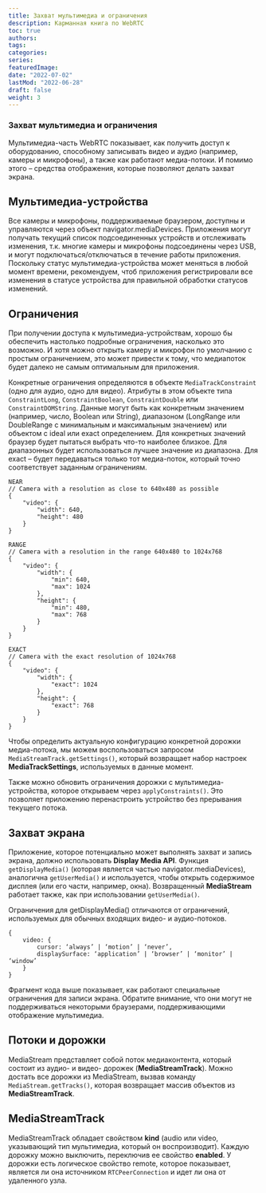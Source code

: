 ```yaml
---
title: Захват мультимедиа и ограничения
description: Карманная книга по WebRTC
toc: true
authors:
tags: 
categories:
series:
featuredImage:
date: "2022-07-02"
lastMod: "2022-06-28"
draft: false
weight: 3
---
```



### Захват мультимедиа и ограничения

Мультимедиа-часть WebRTC показывает, как получить доступ к оборудованию, способному записывать видео и аудио (например, камеры и микрофоны), а также как работают медиа-потоки. И помимо этого – средства отображения, которые позволяют делать захват экрана.

## Мультимедиа-устройства

Все камеры и микрофоны, поддерживаемые браузером, доступны и управляются через объект navigator.mediaDevices. Приложения могут получать текущий список подсоединенных устройств и отслеживать изменения, т.к. многие камеры и микрофоны подсоединены через USB, и могут подключаться/отключаться в течение работы приложения. Поскольку статус мультимедиа-устройства может меняться в любой момент времени, рекомендуем, чтоб приложения регистрировали все изменения в статусе устройства для правильной обработки статусов изменений.

## Ограничения

При получении доступа к мультимедиа-устройствам, хорошо бы обеспечить настолько подробные ограничения, насколько это возможно. И хотя можно открыть камеру и микрофон по умолчанию с простым ограничением, это может привести к тому, что медиапоток будет далеко не самым оптимальным для приложения.

Конкретные ограничения определяются в объекте `MediaTrackConstraint` (одно для аудио, одно для видео). Атрибуты в этом объекте типа `ConstraintLong`, `ConstraintBoolean`, `ConstraintDouble` или `ConstraintDOMString`. Данные могут быть как конкретным значением (например, число, Boolean или String), диапазоном (LongRange или DoubleRange с минимальным и максимальным значением) или объектом c ideal или exact определением. Для конкретных значений браузер будет пытаться выбрать что-то наиболее близкое. Для диапазонных будет использоваться лучшее значение из диапазона. Для exact – будет передаваться только тот медиа-поток, который точно соответствует заданным ограничениям.

```javascripton
NEAR
// Camera with a resolution as close to 640x480 as possible
{
    "video": {
        "width": 640,
        "height": 480
    }
}

RANGE
// Camera with a resolution in the range 640x480 to 1024x768
{
    "video": {
        "width": {
            "min": 640,
            "max": 1024
        },
        "height": {
            "min": 480,
            "max": 768
        }
    }
}

EXACT
// Camera with the exact resolution of 1024x768
{
    "video": {
        "width": {
            "exact": 1024
        },
        "height": {
            "exact": 768
        }
    }
}
```

Чтобы определить актуальную конфигурацию конкретной дорожки медиа-потока, мы можем воспользоваться запросом `MediaStreamTrack.getSettings()`, который возвращает набор настроек **MediaTrackSettings**, используемых в данные момент.

Также можно обновить ограничения дорожки с мультимедиа-устройства, которое открываем через `applyConstraints()`. Это позволяет приложению перенастроить устройство без прерывания текущего потока.

## Захват экрана

Приложение, которое потенциально может выполнять захват и запись экрана, должно использовать **Display Media API**. Функция `getDisplayMedia()` (которая является частью navigator.mediaDevices), аналогична `getUserMedia()` и используется, чтобы открыть содержимое дисплея (или его части, например, окна). Возвращенный **MediaStream** работает также, как при использовании `getUserMedia()`.

Ограничения для getDisplayMedia() отличаются от ограничений, используемых для обычных входящих видео- и аудио-потоков.

```javascripton
{
    video: {
        cursor: ‘always’ | ‘motion’ | ‘never’,
        displaySurface: ‘application’ | ‘browser’ | ‘monitor’ | ‘window’
    }
}
```

Фрагмент кода выше показывает, как работают специальные ограничения для записи экрана. Обратите внимание, что они могут не поддерживаться некоторыми браузерами, поддерживающими отображение мультимедиа.

## Потоки и дорожки

MediaStream представляет собой поток медиаконтента, который состоит из аудио- и видео- дорожек (**MediaStreamTrack**). Можно достать все дорожки из MediaStream, вызвав команду `MediaStream.getTracks()`, которая возвращает массив объектов из **MediaStreamTrack**.

## MediaStreamTrack

MediaStreamTrack обладает свойством **kind** (audio или video, указывающий тип мультимедиа, который он воспроизводит). Каждую дорожку можно выключить, переключив ее свойство **enabled**. У дорожки есть логическое свойство remote, которое показывает, является ли она источником `RTCPeerConnection` и идет ли она от удаленного узла.
